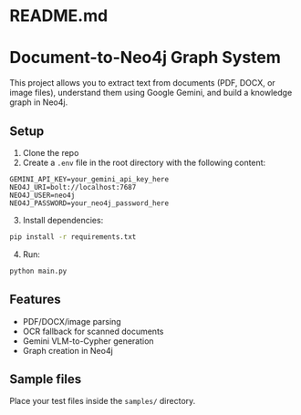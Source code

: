 
# README.md

# Document-to-Neo4j Graph System

This project allows you to extract text from documents (PDF, DOCX, or image files), understand them using Google Gemini, and build a knowledge graph in Neo4j.

## Setup

1. Clone the repo
2. Create a `.env` file in the root directory with the following content:

```
GEMINI_API_KEY=your_gemini_api_key_here
NEO4J_URI=bolt://localhost:7687
NEO4J_USER=neo4j
NEO4J_PASSWORD=your_neo4j_password_here
```

3. Install dependencies:

```bash
pip install -r requirements.txt
```

4. Run:

```bash
python main.py
```

## Features

- PDF/DOCX/image parsing
- OCR fallback for scanned documents
- Gemini VLM-to-Cypher generation
- Graph creation in Neo4j

## Sample files

Place your test files inside the `samples/` directory.
